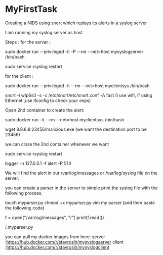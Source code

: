 # MyFirstTask
Creating a NIDS using snort which replays its alerts in a syslog server

I am running my syslog server as host 

Steps :
for the server :

sudo docker run --privileged -it -P --rm --net=host mysyslogserver /bin/bash

sudo service rsyslog restart
  
  
  
for the client :

sudo docker run --privileged -it --rm --net=host myclientsys /bin/bash

snort -i wlp6s0 -s -c /etc/snort/etc/snort.conf -A fast     (I use wifi, if using Ethernet ,use ifconfig to check your enps)

Open 2nd container to create the alert:

sudo docker run -it --rm --net=host myclientsys /bin/bash

wget 8.8.8.8:23456/malicious.exe   (we want the destination port to be 23456)

we can close the 2nd container whenever we want

sudo service rsyslog restart

logger -n 127.0.0.1 -f alert -P 514
    
We will find the alert in our /var/log/messages or /var/log/syslog file on the server.
 
you can create a parser in the server to simple print the syslog file with the following process.

touch myparser.py
chmod +x myparser.py
vim my parser   (and then paste the following code)

f = open("/var/log/messages", "r")
print(f.read()) 
 
/.myparser.py 
 
 
 you can pull my docker images from here:
 server :https://hub.docker.com/r/stavroslir/mysyslogserver
 client :https://hub.docker.com/r/stavroslir/mysyslogclient

